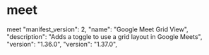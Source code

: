 # meet
meet
"manifest_version": 2,
  "name": "Google Meet Grid View",
  "description": "Adds a toggle to use a grid layout in Google Meets",
  "version": "1.36.0",
  "version": "1.37.0",
